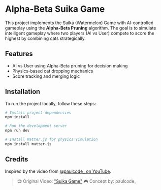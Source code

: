 # Alpha-Beta Suika Game

This project implements the Suika (Watermelon) Game with AI-controlled gameplay using the **Alpha-Beta Pruning** algorithm. The goal is to simulate intelligent gameplay where two players (AI vs User) compete to score the highest by combining cats strategically.

## Features

* AI vs User using Alpha-Beta pruning for decision making
* Physics-based cat dropping mechanics
* Score tracking and merging logic

## Installation

To run the project locally, follow these steps:

```bash
# Install project dependencies
npm install

# Run the development server
npm run dev

# Install Matter.js for physics simulation
npm install matter-js
```
## Credits

Inspired by the video from [@paulcode\_ on YouTube](https://www.youtube.com/watch?v=l9y8A3aMYyA).

> 📺 Original Video: ["Suika Game"](https://www.youtube.com/watch?v=l9y8A3aMYyA)
> 🎮 Concept by: paulcode\_